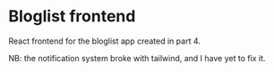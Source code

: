 # Bloglist frontend

React frontend for the bloglist app created in part 4.

NB: the notification system broke with tailwind, and I have yet to fix it.
